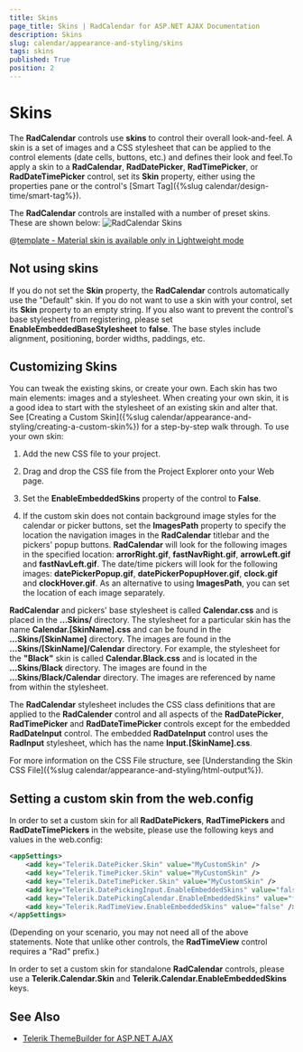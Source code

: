 ```yaml
---
title: Skins
page_title: Skins | RadCalendar for ASP.NET AJAX Documentation
description: Skins
slug: calendar/appearance-and-styling/skins
tags: skins
published: True
position: 2
---
```


# Skins



The **RadCalendar** controls use **skins** to control their overall look-and-feel. A skin is a set of images and a CSS stylesheet that can be applied to the control elements (date cells, buttons, etc.) and defines their look and feel.To apply a skin to a **RadCalendar**, **RadDatePicker**, **RadTimePicker**, or **RadDateTimePicker** control, set its **Skin** property, either using the properties pane or the control's [Smart Tag]({%slug calendar/design-time/smart-tag%}).

The **RadCalendar** controls are installed with a number of preset skins. These are shown below:
![RadCalendar Skins](images/calendar-skins.png) 


 @[template - Material skin is available only in Lightweight mode](/_templates/common/skins-notes.md#material-only-in-lightweight) 




## Not using skins

If you do not set the **Skin** property, the **RadCalendar** controls automatically use the "Default" skin. If you do not want to use a skin with your control, set its **Skin** property to an empty string. If you also want to prevent the control's base stylesheet from registering, please set **EnableEmbeddedBaseStylesheet** to **false**. The base styles include alignment, positioning, border widths, paddings, etc.

## Customizing Skins

You can tweak the existing skins, or create your own. Each skin has two main elements: images and a stylesheet. When creating your own skin, it is a good idea to start with the stylesheet of an existing skin and alter that. See [Creating a Custom Skin]({%slug calendar/appearance-and-styling/creating-a-custom-skin%}) for a step-by-step walk through. To use your own skin:

1. Add the new CSS file to your project.

2. Drag and drop the CSS file from the Project Explorer onto your Web page.

3. Set the **EnableEmbeddedSkins** property of the control to **False**.

4. If the custom skin does not contain background image styles for the calendar or picker buttons, set the **ImagesPath** property to specify the location the navigation images in the **RadCalendar** titlebar and the pickers' popup buttons. **RadCalendar** will look for the following images in the specified location: **arrorRight.gif**, **fastNavRight.gif**, **arrowLeft.gif** and **fastNavLeft.gif**. The date/time pickers will look for the following images: **datePickerPopup.gif**, **datePickerPopupHover.gif**, **clock.gif** and **clockHover.gif**. As an alternative to using **ImagesPath**, you can set the location of each image separately.

**RadCalendar** and pickers' base stylesheet is called **Calendar.css** and is placed in the **...Skins/** directory. The stylesheet for a particular skin has the name **Calendar.[SkinName].css** and can be found in the **...Skins/[SkinName]** directory. The images are found in the **...Skins/[SkinName]/Calendar** directory. For example, the stylesheet for the **"Black"** skin is called **Calendar.Black.css** and is located in the **...Skins/Black** directory. The images are found in the **...Skins/Black/Calendar** directory. The images are referenced by name from within the stylesheet.

The **RadCalendar** stylesheet includes the CSS class definitions that are applied to the **RadCalender** control and all aspects of the **RadDatePicker**, **RadTimePicker** and **RadDateTimePicker** controls except for the embedded **RadDateInput** control. The embedded **RadDateInput** control uses the **RadInput** stylesheet, which has the name **Input.[SkinName].css**.

For more information on the CSS File structure, see [Understanding the Skin CSS File]({%slug calendar/appearance-and-styling/html-output%}).

## Setting a custom skin from the web.config

In order to set a custom skin for all **RadDatePickers**, **RadTimePickers** and **RadDateTimePickers** in the website, please use the following keys and values in the web.config:

````XML 
<appSettings>
    <add key="Telerik.DatePicker.Skin" value="MyCustomSkin" />
    <add key="Telerik.TimePicker.Skin" value="MyCustomSkin" />
    <add key="Telerik.DateTimePicker.Skin" value="MyCustomSkin" />
    <add key="Telerik.DatePickingInput.EnableEmbeddedSkins" value="false" />
    <add key="Telerik.DatePickingCalendar.EnableEmbeddedSkins" value="false" />
    <add key="Telerik.RadTimeView.EnableEmbeddedSkins" value="false" />
</appSettings>
````



(Depending on your scenario, you may not need all of the above statements. Note that unlike other controls, the **RadTimeView** control requires a "Rad" prefix.)

In order to set a custom skin for standalone **RadCalendar** controls, please use a **Telerik.Calendar.Skin** and **Telerik.Calendar.EnableEmbeddedSkins** keys.



## See Also

 * [Telerik ThemeBuilder for ASP.NET AJAX](https://themebuilder.telerik.com/)



